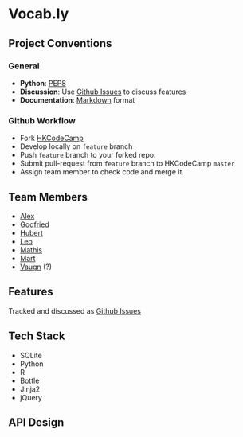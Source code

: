 # Vocab.ly

## Project Conventions

### General
- **Python**: [PEP8](http://www.python.org/dev/peps/pep-0008/)
- **Discussion**: Use [Github Issues](https://github.com/HKCodeCamp/vocably/issues/) to discuss features
- **Documentation**: [Markdown](http://github.github.com/github-flavored-markdown/) format

### Github Workflow
- Fork [HKCodeCamp](https://github.com/HKCodeCamp/vocably)
- Develop locally on `feature` branch
- Push `feature` branch to your forked repo.
- Submit pull-request from `feature` branch to HKCodeCamp `master`
- Assign team member to check code and merge it.

## Team Members
- [Alex](https://github.com/AlexandreBeaulne)
- [Godfried](https://github.com/gljob)
- [Hubert](https://github.com/hube)
- [Leo](https://github.com/Liongrass)
- [Mathis](https://github.com/sveitser)
- [Mart](https://github.com/tijptjik)
- [Vaugn](https://github.com/vhew) (?)

## Features
Tracked and discussed as [Github Issues](https://github.com/HKCodeCamp/vocably/issues/)

## Tech Stack
- SQLite
- Python
- R
- Bottle
- Jinja2
- jQuery

## API Design


